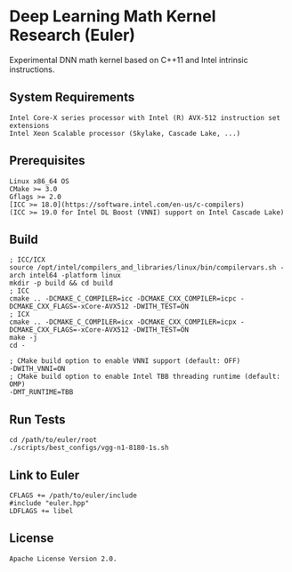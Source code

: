 Deep Learning Math Kernel Research (Euler)
============================================================

Experimental DNN math kernel based on C++11 and Intel intrinsic instructions.

## System Requirements
    Intel Core-X series processor with Intel (R) AVX-512 instruction set extensions
    Intel Xeon Scalable processor (Skylake, Cascade Lake, ...)

## Prerequisites
    Linux x86_64 OS
    CMake >= 3.0
    Gflags >= 2.0
    [ICC >= 18.0](https://software.intel.com/en-us/c-compilers)
    (ICC >= 19.0 for Intel DL Boost (VNNI) support on Intel Cascade Lake)

## Build
    ; ICC/ICX
    source /opt/intel/compilers_and_libraries/linux/bin/compilervars.sh -arch intel64 -platform linux
    mkdir -p build && cd build
    ; ICC
    cmake .. -DCMAKE_C_COMPILER=icc -DCMAKE_CXX_COMPILER=icpc -DCMAKE_CXX_FLAGS=-xCore-AVX512 -DWITH_TEST=ON
    ; ICX
    cmake .. -DCMAKE_C_COMPILER=icx -DCMAKE_CXX_COMPILER=icpx -DCMAKE_CXX_FLAGS=-xCore-AVX512 -DWITH_TEST=ON
    make -j
    cd -

    ; CMake build option to enable VNNI support (default: OFF)
    -DWITH_VNNI=ON
    ; CMake build option to enable Intel TBB threading runtime (default: OMP)
    -DMT_RUNTIME=TBB

## Run Tests
    cd /path/to/euler/root
    ./scripts/best_configs/vgg-n1-8180-1s.sh

## Link to Euler
    CFLAGS += /path/to/euler/include
    #include "euler.hpp"
    LDFLAGS += libel

## License
    Apache License Version 2.0. 
